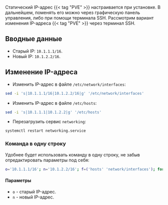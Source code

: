 Статический IP-адрес {{< tag "PVE" >}} настраивается при установке. В дальнейшем, поменять его можно через графическую панель управления, либо при помощи терминала SSH. Рассмотрим вариант изменения IP-адреса {{< tag "PVE" >}} через терминал SSH.

## Вводные данные

- Старый IP: `10.1.1.1/16`.
- Новый IP: `10.1.2.2/16`.

## Изменение IP-адреса

- Изменить IP-адрес в файле `/etc/network/interfaces`:

```bash
sed -i 's|10.1.1.1/16|10.1.2.2/16|g' '/etc/network/interfaces'
```

- Изменить IP-адрес в файле `/etc/hosts`:

```bash
sed -i 's|10.1.1.1|10.1.2.2|g' '/etc/hosts'
```

- Перезагрузить сервис `networking`:

```bash
systemctl restart networking.service
```

### Команда в одну строку

Удобнее будет использовать команду в одну строку, не забыв отредактировать параметры под себя:

```bash
o='10.1.1.1/16'; n='10.1.2.2/16'; f=('hosts' 'network/interfaces'); for i in "${f[@]}"; do sed -i "s|${o}|${n}|g" "/etc/${i}"; done; systemctl restart networking.service
```

#### Параметры

- `o` - старый IP-адрес.
- `n` - новый IP-адрес.
